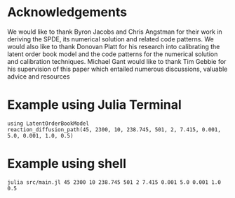 # Acknowledgements

We would like to thank Byron Jacobs and Chris Angstman for their work in deriving the SPDE,  its numerical solution and related code patterns. We would also like to thank Donovan Platt for his research into calibrating the latent order book model and the code patterns for the numerical solution and calibration techniques. Michael Gant would like to thank Tim Gebbie for his supervision of this paper which entailed numerous discussions, valuable advice and resources

# Example using Julia Terminal

```
using LatentOrderBookModel
reaction_diffusion_path(45, 2300, 10, 238.745, 501, 2, 7.415, 0.001, 5.0, 0.001, 1.0, 0.5)
```

# Example using shell

`julia src/main.jl 45 2300 10 238.745 501 2 7.415 0.001 5.0 0.001 1.0 0.5`


